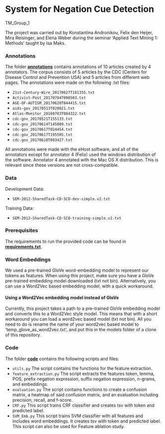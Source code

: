 # System for Negation Cue Detection
TM_Group_1

The project was carried out by Konstantina Andronikou, Felix den Heijer, Mira Reisinger, and Elena Weber during the seminar ‘Applied Text Mining 1: Methods' taught by Isa Maks.

### Annotations
The folder [**annotations**](https://github.com/surferfelix/ATT_TM_Group_1/tree/main/annotations) contains annotations of 10 articles created by 4 annotators. The corpus consists of 5 articles by the CDC (Centers for Disease Control and Prevention USA) and 5 articles from different web pages. The annotations were made on the following .txt files:

* `21st-Century-Wire_20170627T181355.txt`
* `Activist-Post_20170704T090503.txt`
* `AGE-OF-AUTISM_20170620T044415.txt`
* `aids-gov_20170513T020021.txt`
* `Atlas-Monitor_20160703T084322.txt`
* `cdc-gov_20170521T155133.txt`
* `cdc-gov_20170614T145809.txt`
* `cdc-gov_20170617T024454.txt`
* `cdc-gov_20170617T195505.txt`
* `cdc-gov_20170618T093427.txt`

All annotations were made with the eHost software, and all of the annotators except for annotator 4 (Felix) used the windows distribution of the software. Annotator 4 annotated with the Mac OS X distribution. This is relevant since these versions are not cross-compatible.


### Data
Development Data:
* `SEM-2012-SharedTask-CD-SCO-dev-simple.v2.txt`

Training Data:
* `SEM-2012-SharedTask-CD-SCO-training-simple.v2.txt`

### Prerequisites 
The requirements to run the provided code can be found in [**requirements.txt**](https://github.com/surferfelix/ATT_TM_Group_1/blob/main/requirements.txt).

### Word Embeddings 
We used a pre-trained GloVe word-embedding model to represent our tokens as features. When using this project, make sure you have a GloVe pre-trained embedding model downloaded (txt not bin). Alternatively, you can use a Word2Vec based embedding model, with a quick workaround.

#### Using a Word2Vec embedding model instead of GloVe
Currently, this project takes a path to a pre-trained GloVe embedding model and converts this to a Word2Vec style model. This means that with a short workaround you can load a word2vec based model (txt not bin). All you need to do is rename the name of your word2vec based model to 'temp_glove_as_word2vec.txt', and put this in the models folder of a clone of this repository. 

### Code
The folder [**code**](https://github.com/surferfelix/ATT_TM_Group_1/tree/main/code) contains the following scripts and files: 
* `utils.py` The script contains the functions for the feature extraction.
* `feature_extraction.py` The script extracts the features token, lemma, POS, prefix negation expression, suffix negation expression, n-grams, and embeddings.
* `evaluation.py` The script contains functions to create a confusion matrix, a heatmap of said confusion matrix, and an evaluation including precision, recall, and f-score. 
* `CRF.py` This script trains CRF classifier and creates tsv with token and predicted label.
* `SVM_Emb.py` This script trains SVM classifier with all features and includes word embeddings. It creates tsv with token and predicted label. This script can also be used for Feature ablation study.
